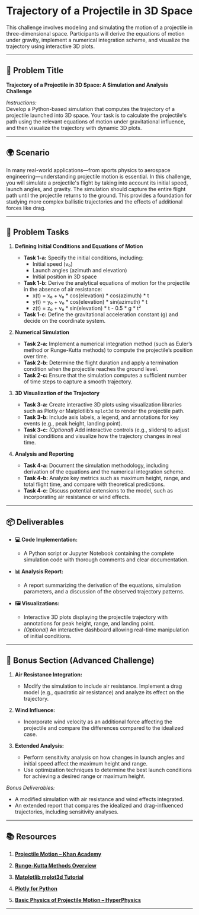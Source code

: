 # Trajectory of a Projectile in 3D Space

This challenge involves modeling and simulating the motion of a projectile in three-dimensional space. Participants will derive the equations of motion under gravity, implement a numerical integration scheme, and visualize the trajectory using interactive 3D plots.

---

## 📝 Problem Title

**Trajectory of a Projectile in 3D Space: A Simulation and Analysis Challenge**

*Instructions:*  
Develop a Python-based simulation that computes the trajectory of a projectile launched into 3D space. Your task is to calculate the projectile's path using the relevant equations of motion under gravitational influence, and then visualize the trajectory with dynamic 3D plots.

---

## 🌍 Scenario

In many real-world applications—from sports physics to aerospace engineering—understanding projectile motion is essential. In this challenge, you will simulate a projectile's flight by taking into account its initial speed, launch angles, and gravity. The simulation should capture the entire flight path until the projectile returns to the ground. This provides a foundation for studying more complex ballistic trajectories and the effects of additional forces like drag.

---

## 🔧 Problem Tasks

1. **Defining Initial Conditions and Equations of Motion**  
   - **Task 1-a:** Specify the initial conditions, including:
     - Initial speed (v₀)
     - Launch angles (azimuth and elevation)
     - Initial position in 3D space
   - **Task 1-b:** Derive the analytical equations of motion for the projectile in the absence of air resistance:
     - x(t) = x₀ + v₀ * cos(elevation) * cos(azimuth) * t
     - y(t) = y₀ + v₀ * cos(elevation) * sin(azimuth) * t
     - z(t) = z₀ + v₀ * sin(elevation) * t - 0.5 * g * t²
   - **Task 1-c:** Define the gravitational acceleration constant (g) and decide on the coordinate system.

2. **Numerical Simulation**  
   - **Task 2-a:** Implement a numerical integration method (such as Euler’s method or Runge-Kutta methods) to compute the projectile’s position over time.
   - **Task 2-b:** Determine the flight duration and apply a termination condition when the projectile reaches the ground level.
   - **Task 2-c:** Ensure that the simulation computes a sufficient number of time steps to capture a smooth trajectory.

3. **3D Visualization of the Trajectory**  
   - **Task 3-a:** Create interactive 3D plots using visualization libraries such as Plotly or Matplotlib’s `mplot3d` to render the projectile path.
   - **Task 3-b:** Include axis labels, a legend, and annotations for key events (e.g., peak height, landing point).
   - **Task 3-c:** *(Optional)* Add interactive controls (e.g., sliders) to adjust initial conditions and visualize how the trajectory changes in real time.

4. **Analysis and Reporting**  
   - **Task 4-a:** Document the simulation methodology, including derivation of the equations and the numerical integration scheme.
   - **Task 4-b:** Analyze key metrics such as maximum height, range, and total flight time, and compare with theoretical predictions.
   - **Task 4-c:** Discuss potential extensions to the model, such as incorporating air resistance or wind effects.

---

## 📦 Deliverables

- **💻 Code Implementation:**  
  - A Python script or Jupyter Notebook containing the complete simulation code with thorough comments and clear documentation.
  
- **📊 Analysis Report:**  
  - A report summarizing the derivation of the equations, simulation parameters, and a discussion of the observed trajectory patterns.
  
- **🖼️ Visualizations:**  
  - Interactive 3D plots displaying the projectile trajectory with annotations for peak height, range, and landing point.
  - *(Optional)* An interactive dashboard allowing real-time manipulation of initial conditions.

---

## 🎁 Bonus Section (Advanced Challenge)

1. **Air Resistance Integration:**  
   - Modify the simulation to include air resistance. Implement a drag model (e.g., quadratic air resistance) and analyze its effect on the trajectory.

2. **Wind Influence:**  
   - Incorporate wind velocity as an additional force affecting the projectile and compare the differences compared to the idealized case.

3. **Extended Analysis:**  
   - Perform sensitivity analysis on how changes in launch angles and initial speed affect the maximum height and range.  
   - Use optimization techniques to determine the best launch conditions for achieving a desired range or maximum height.

*Bonus Deliverables:*  
- A modified simulation with air resistance and wind effects integrated.
- An extended report that compares the idealized and drag-influenced trajectories, including sensitivity analyses.

---

## 📚 Resources

1. **[Projectile Motion – Khan Academy](https://www.khanacademy.org/science/physics/two-dimensional-motion)**

2. **[Runge-Kutta Methods Overview](https://en.wikipedia.org/wiki/Runge%E2%80%93Kutta_methods)**

3. **[Matplotlib mplot3d Tutorial](https://matplotlib.org/stable/gallery/index.html#mplot3d-examples-index)**

4. **[Plotly for Python](https://plotly.com/python/)**

5. **[Basic Physics of Projectile Motion – HyperPhysics](http://hyperphysics.phy-astr.gsu.edu/hbase/traj.html)**

---
